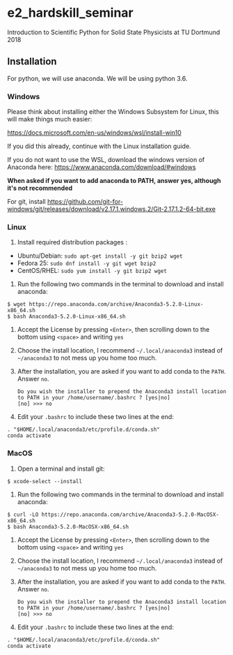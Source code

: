 # e2_hardskill_seminar
Introduction to Scientific Python for Solid State Physicists at TU Dortmund 2018


## Installation

For python, we will use anaconda. We will be using python 3.6.

### Windows

Please think about installing either the Windows Subsystem for Linux, this will make things much easier:

https://docs.microsoft.com/en-us/windows/wsl/install-win10

If you did this already, continue with the Linux installation guide.

If you do not want to use the WSL, download the windows version of Anaconda here:
https://www.anaconda.com/download/#windows

**When asked if you want to add anaconda to PATH, answer yes, although it's not recommended**

For git, install https://github.com/git-for-windows/git/releases/download/v2.17.1.windows.2/Git-2.17.1.2-64-bit.exe

### Linux

1. Install required distribution packages :
  - Ubuntu/Debian: `sudo apt-get install -y git bzip2 wget`
  - Fedora 25: `sudo dnf install -y git wget bzip2`
  - CentOS/RHEL: `sudo yum install -y git bzip2 wget`

1. Run the following two commands in the terminal to download and install anaconda:
  ```
  $ wget https://repo.anaconda.com/archive/Anaconda3-5.2.0-Linux-x86_64.sh
  $ bash Anaconda3-5.2.0-Linux-x86_64.sh
  ```

1. Accept the License by pressing `<Enter>`, then scrolling down to the bottom using `<space>` and writing `yes`

1. Choose the install location, I recommend `~/.local/anaconda3` instead of `~/anaconda3` to not mess up you home too much.

1. After the installation, you are asked if you want to add conda to the `PATH`. Answer `no`.

    ```
    Do you wish the installer to prepend the Anaconda3 install location
    to PATH in your /home/username/.bashrc ? [yes|no]
    [no] >>> no
    ```

1. Edit your `.bashrc` to include these two lines at the end:

  ```
  . "$HOME/.local/anaconda3/etc/profile.d/conda.sh" 
  conda activate
  ```


### MacOS

1. Open a terminal and install git:

  ```
  $ xcode-select --install
  ```

1. Run the following two commands in the terminal to download and install anaconda:
  ```
  $ curl -LO https://repo.anaconda.com/archive/Anaconda3-5.2.0-MacOSX-x86_64.sh
  $ bash Anaconda3-5.2.0-MacOSX-x86_64.sh
  ```

1. Accept the License by pressing `<Enter>`, then scrolling down to the bottom using `<space>` and writing `yes`

1. Choose the install location, I recommend `~/.local/anaconda3` instead of `~/anaconda3` to not mess up you home too much.

1. After the installation, you are asked if you want to add conda to the `PATH`. Answer `no`.

    ```
    Do you wish the installer to prepend the Anaconda3 install location
    to PATH in your /home/username/.bashrc ? [yes|no]
    [no] >>> no
    ```

1. Edit your `.bashrc` to include these two lines at the end:

  ```
  . "$HOME/.local/anaconda3/etc/profile.d/conda.sh"
  conda activate
  ```
